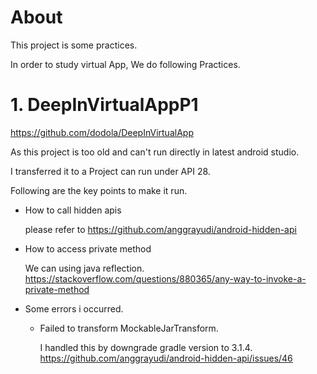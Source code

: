 # About

This project is some practices.

In order to study virtual App, We do following Practices.

# 1. DeepInVirtualAppP1

https://github.com/dodola/DeepInVirtualApp

As this project is too old and can't run directly in latest android studio.

I transferred it to a Project can run under API 28. 

Following are the key points to make it run.
- How to call hidden apis
   
   please refer to https://github.com/anggrayudi/android-hidden-api
   
- How to access private method

   We can using java reflection. https://stackoverflow.com/questions/880365/any-way-to-invoke-a-private-method 

- Some errors i occurred.
    - Failed to transform MockableJarTransform. 
    
        I handled this by downgrade gradle version to 3.1.4. https://github.com/anggrayudi/android-hidden-api/issues/46